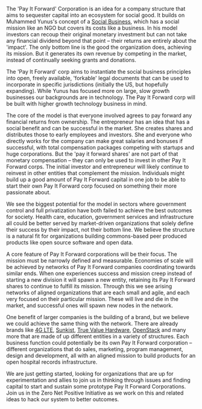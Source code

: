 The 'Pay It Forward' Corporation is an idea for a company structure that aims to sequester 
capital into an ecosystem for social good. It builds on Muhammed Yunus's concept of a 
[Social Business](http://www.yunussb.com/social-business/), which has a social mission like 
an NGO but covers its costs like a business. In his model investors can recoup their original 
monetary investment but can not take any financial dividend beyond that point – their returns 
are entirely about the 'impact'. The only bottom line is the good the organization does, 
achieving its mission. But it generates its own revenue by competing in the market, instead 
of continually seeking grants and donations.

The 'Pay It Forward' corp aims to instantiate the social business principles into open, freely 
available, 'forkable' legal documents that can be used to incorporate in specific jurisdictions 
(initially the US, but hopefully expanding). While Yunus has focused more on large, slow growth 
businesses our backgrounds are in technology. The Pay It Forward corp will be built with higher 
growth technology business in mind.

The core of the model is that everyone involved agrees to pay forward any financial returns from 
ownership. The entrepreneur has an idea that has a social benefit and can be successful in the 
market. She creates shares and distributes those to early employees and investors. She and everyone 
who directly works for the company can make great salaries and bonuses if successful, with total 
compensation packages competing with startups and huge corporations. But the 'pay it forward shares' 
are not part of that monetary compensation – they can only be used to invest in other Pay It Forward 
corps. The initial investor and entrepreneur will likely continue to reinvest in other entities that 
complement the mission. Individuals might build up a good amount of Pay It Forward capital in one job 
to be able to start their own Pay It Forward corp focused on something their more passionate about.

We see the biggest potential for the model in sectors where government control and full privatization 
have both failed to achieve the best outcomes for society. Health care, education, government services 
and infrastructure all could be better served by market-driven organizations that solely define their 
success by their impact, not their bottom line. We believe the structure is a natural fit for 
organizations building commons-based peer produced products like open source software and open data.

A core feature of Pay It Forward corporations will be their focus. The mission must be narrowly 
defined and measurable. Economies of scale will be achieved by networks of Pay It Forward companies 
coordinating towards similar ends. When one experiences success and mission creep instead of starting
a new division it will spawn a new entity, retaining its Pay It Forward shares to continue to 
fulfill its mission. Through this we see arising networks of aligned organizations that are each 
small and agile, and each very focused on their particular mission. These will live and die in the 
market, and successful ones will spawn new nodes in the network.

One benefit of larger companies is the building of a brand, but we believe we could achieve the same 
thing with the network. There are already brands like [4G LTE](http://en.wikipedia.org/wiki/3GPP_Long_Term_Evolution), 
[Sunkist](http://www.sunkist.com/about/cooperative.aspx), [True Value Hardware](http://truevaluecompany.com/about_true_value/company-overview.asp), 
[OpenStack](http://www.openstack.org/foundation/) and many more that are made of up different entities 
in a variety of structures. Each business function could potentially be its own Pay It Forward corporation 
– different organizations that do sales, marketing, program management, design and development, all with 
an aligned mission to build products for an open hospital records infrastructure.

We are just getting started, looking for organizations that are up for experimentation and allies to join 
us in thinking through issues and finding capital to start and sustain some prototype Pay It Forward 
Corporations. Join us in the Zero Net Positive Initiative as we work on this and related ideas to hack 
our system to better outcomes.
